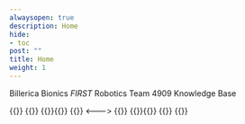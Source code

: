 ```yaml
---
alwaysopen: true
description: Home
hide:
- toc
post: ""
title: Home
weight: 1
---
```


Billerica Bionics _FIRST_ Robotics Team 4909 Knowledge Base


{{<columns markdown="false" >}}
{{<panel theme="default" header="## [Equipment](/equipment)">}}
    {{<children depth=2 description="" page="Equipment">}}{{</children>}}
{{</panel>}}
<--->
{{<panel theme="default" header="## [Guides](/guides)">}}
    {{<children depth=2 description="" page="Guides">}}{{</children>}}
{{</panel>}}
{{</columns>}}

